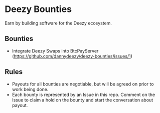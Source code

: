 # Deezy Bounties
Earn by building software for the Deezy ecosystem.

## Bounties

- Integrate Deezy Swaps into BtcPayServer (https://github.com/dannydeezy/deezy-bounties/issues/1)

## Rules

- Payouts for all bounties are negotiable, but will be agreed on prior to work being done.
- Each bounty is represented by an Issue in this repo. Comment on the Issue to claim a hold on the bounty and start the conversation about payout.
